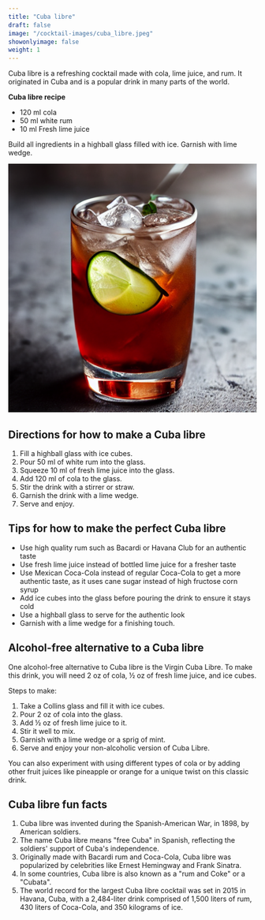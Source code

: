 ```yaml
---
title: "Cuba libre"
draft: false
image: "/cocktail-images/cuba_libre.jpeg"
showonlyimage: false
weight: 1
---
```


Cuba libre is a refreshing cocktail made with cola, lime juice, and rum. It originated in Cuba and is a popular drink in many parts of the world.

<!--more-->

**Cuba libre recipe**

- 120 ml cola
- 50 ml white rum
- 10 ml Fresh lime juice


Build all ingredients in a highball glass filled with ice. Garnish with lime wedge.

![](/cocktail-images/cuba_libre.jpeg)


## Directions for how to make a Cuba libre

1. Fill a highball glass with ice cubes.
2. Pour 50 ml of white rum into the glass.
3. Squeeze 10 ml of fresh lime juice into the glass.
4. Add 120 ml of cola to the glass.
5. Stir the drink with a stirrer or straw.
6. Garnish the drink with a lime wedge.
7. Serve and enjoy.

## Tips for how to make the perfect Cuba libre

- Use high quality rum such as Bacardi or Havana Club for an authentic taste
- Use fresh lime juice instead of bottled lime juice for a fresher taste
- Use Mexican Coca-Cola instead of regular Coca-Cola to get a more authentic taste, as it uses cane sugar instead of high fructose corn syrup 
- Add ice cubes into the glass before pouring the drink to ensure it stays cold 
- Use a highball glass to serve for the authentic look 
- Garnish with a lime wedge for a finishing touch.

## Alcohol-free alternative to a Cuba libre

One alcohol-free alternative to Cuba libre is the Virgin Cuba Libre. To make this drink, you will need 2 oz of cola, ½ oz of fresh lime juice, and ice cubes. 

Steps to make:

1. Take a Collins glass and fill it with ice cubes. 
2. Pour 2 oz of cola into the glass. 
3. Add ½ oz of fresh lime juice to it. 
4. Stir it well to mix. 
5. Garnish with a lime wedge or a sprig of mint. 
6. Serve and enjoy your non-alcoholic version of Cuba Libre. 

You can also experiment with using different types of cola or by adding other fruit juices like pineapple or orange for a unique twist on this classic drink.

## Cuba libre fun facts

1. Cuba libre was invented during the Spanish-American War, in 1898, by American soldiers.
2. The name Cuba libre means "free Cuba" in Spanish, reflecting the soldiers' support of Cuba's independence.
3. Originally made with Bacardi rum and Coca-Cola, Cuba libre was popularized by celebrities like Ernest Hemingway and Frank Sinatra.
4. In some countries, Cuba libre is also known as a "rum and Coke" or a "Cubata".
5. The world record for the largest Cuba libre cocktail was set in 2015 in Havana, Cuba, with a 2,484-liter drink comprised of 1,500 liters of rum, 430 liters of Coca-Cola, and 350 kilograms of ice.
